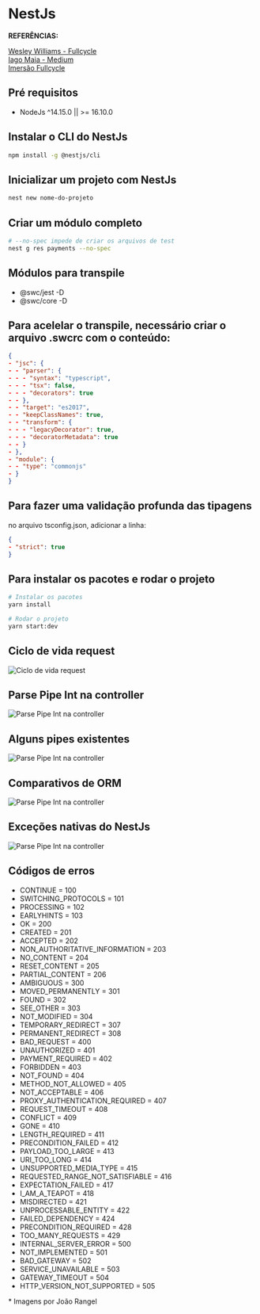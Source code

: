 # NestJs

**REFERÊNCIAS:**

[Wesley Williams - Fullcycle](https://github.com/codeedu/nest-kafka/tree/master/apache-kafka)<br />
[Iago Maia - Medium](https://medium.com/@iago.maiasilva/construindo-uma-api-com-nestjs-postgresql-e-docker-parte-1-criando-nosso-primeiro-endpoint-248d4b8ecc9c)<br />
[Imersão Fullcycle](https://github.com/codeedu/live-imersao-fullcycle8-nestjs-clean-architecture)

## Pré requisitos

-   NodeJs ^14.15.0 || >= 16.10.0

## Instalar o CLI do NestJs

```bash
npm install -g @nestjs/cli
```

## Inicializar um projeto com NestJs

```bash
nest new nome-do-projeto
```

## Criar um módulo completo

```bash
# --no-spec impede de criar os arquivos de test
nest g res payments --no-spec
```

## Módulos para transpile

-   @swc/jest -D
-   @swc/core -D

## Para acelelar o transpile, necessário criar o arquivo .swcrc com o conteúdo:

```json
{
- "jsc": {
- - "parser": {
- - - "syntax": "typescript",
- - - "tsx": false,
- - - "decorators": true
- - },
- - "target": "es2017",
- - "keepClassNames": true,
- - "transform": {
- - - "legacyDecorator": true,
- - - "decoratorMetadata": true
- - }
- },
- "module": {
- - "type": "commonjs"
- }
}
```

## Para fazer uma validação profunda das tipagens

no arquivo tsconfig.json, adicionar a linha:

```json
{
- "strict": true
}
```

## Para instalar os pacotes e rodar o projeto

```bash
# Instalar os pacotes
yarn install

# Rodar o projeto
yarn start:dev
```

## Ciclo de vida request

![Ciclo de vida request](./images/ciclo-vida-request.png)

## Parse Pipe Int na controller

![Parse Pipe Int na controller](./images/pipe-int.png)

## Alguns pipes existentes

![Parse Pipe Int na controller](./images/pipes.png)

## Comparativos de ORM

![Parse Pipe Int na controller](./images/comparativo-orm.png)

## Exceções nativas do NestJs

![Parse Pipe Int na controller](./images/buit-in-exceptions.png)

## Códigos de erros

-   CONTINUE = 100
-   SWITCHING_PROTOCOLS = 101
-   PROCESSING = 102
-   EARLYHINTS = 103
-   OK = 200
-   CREATED = 201
-   ACCEPTED = 202
-   NON_AUTHORITATIVE_INFORMATION = 203
-   NO_CONTENT = 204
-   RESET_CONTENT = 205
-   PARTIAL_CONTENT = 206
-   AMBIGUOUS = 300
-   MOVED_PERMANENTLY = 301
-   FOUND = 302
-   SEE_OTHER = 303
-   NOT_MODIFIED = 304
-   TEMPORARY_REDIRECT = 307
-   PERMANENT_REDIRECT = 308
-   BAD_REQUEST = 400
-   UNAUTHORIZED = 401
-   PAYMENT_REQUIRED = 402
-   FORBIDDEN = 403
-   NOT_FOUND = 404
-   METHOD_NOT_ALLOWED = 405
-   NOT_ACCEPTABLE = 406
-   PROXY_AUTHENTICATION_REQUIRED = 407
-   REQUEST_TIMEOUT = 408
-   CONFLICT = 409
-   GONE = 410
-   LENGTH_REQUIRED = 411
-   PRECONDITION_FAILED = 412
-   PAYLOAD_TOO_LARGE = 413
-   URI_TOO_LONG = 414
-   UNSUPPORTED_MEDIA_TYPE = 415
-   REQUESTED_RANGE_NOT_SATISFIABLE = 416
-   EXPECTATION_FAILED = 417
-   I_AM_A_TEAPOT = 418
-   MISDIRECTED = 421
-   UNPROCESSABLE_ENTITY = 422
-   FAILED_DEPENDENCY = 424
-   PRECONDITION_REQUIRED = 428
-   TOO_MANY_REQUESTS = 429
-   INTERNAL_SERVER_ERROR = 500
-   NOT_IMPLEMENTED = 501
-   BAD_GATEWAY = 502
-   SERVICE_UNAVAILABLE = 503
-   GATEWAY_TIMEOUT = 504
-   HTTP_VERSION_NOT_SUPPORTED = 505

\* Imagens por João Rangel

